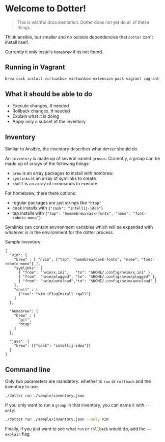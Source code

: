 # Welcome to Dotter!

> This is wishful documentation. Dotter does not yet do all of these things.

Think ansible, but smaller and no outside dependencies that `dotter` can't install itself.

Currently it only installs `homebrew` if its not found.

## Running in Vagrant

```sh
brew cask install virtualbox virtualbox-extension-pack vagrant vagrant-manager
```

## What it should be able to do

* Execute changes, if needed
* Rollback changes, if needed
* Explain what it is doing
* Apply only a subset of the inventory

## Inventory
Similar to Ansible, the inventory describes what `dotter` should do.

An `inventory` is made up of several named `groups`.
Currently, a group can be made up of arrays of the following things:

* `brew` is an array packages to install with hombrew.
* `symlinks` is an array of symlinks to create
* `shell` is an array of commands to execute

For homebrew, there there options:
* regular packages are just strings like `"htop"`
* cask installs with `{"cask": "intellij-idea"}`
* tap installs with `{"tap": "homeebrew/cask-fonts", "name": "font-roboto-mono"}`

Symlinks can contain environment variables which will be expanded with whatever is in the environment for the dotter process.

Sample inventory:

```
{
  "vim": {
    "brew" : [ "nvim", {"tap": "homebrew/cask-fonts", "name": "font-roboto-mono"} ],
    "symlinks": [
      { "from": "nvim/x.ini",   "to": "$HOME/.config/nvim/x.ini" },
      { "from": "nvim/plugged", "to": "$HOME/.config/nvim/plugged" },
      { "from": "nvim/autoload","to": "$HOME/.config/nvim/autoload" }
    ],
    "shell" : [
      {"run": "vim +PlugInstall +qall"}
    ]
  },

  "homebrew": {
    "brew" : [
      "git",
      "htop"
    ]
  },

  "java": {
    "brew": [{"cask": "intellij-idea"}]
  }
}
```


## Command line

Only two parameters are mandatory: whether to `run` or `rollback` and the inventory to use.

```sh
./dotter run ./sample/inventory.json
```

If you only want to run a `group` in that inventory, you can name it with `--only`:

```sh
./dotter run ./sample/inventory.json --only vim
```

Finally, if you just want to see what `run` or `rollback` would do, add the `--explain` flag.
